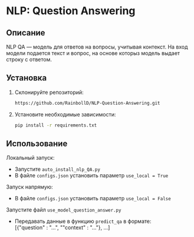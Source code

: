 # NLP: Question Answering

## Описание

NLP QA — модель для ответов на вопросы, учитывая контекст. На вход модели подается текст и вопрос, на основе которыз модель выдает строку с ответом.

## Установка

1. Склонируйте репозиторий:
   ```bash
   https://github.com/RainbollD/NLP-Question-Answering.git
   ```

2. Установите необходимые зависимости:
   ```bash
   pip install -r requirements.txt
   ```
## Использование

Локальный запуск:
- Запустите `auto_install_nlp_QA.py`
- В файле `configs.json` установить параметр `use_local = True`

Запуск напрямую:
- В файле `configs.json` установить параметр `use_local = False`

Запустите файл `use_model_question_answer.py`
- Передавать данные в функцию `predict_qa` в формате:  
 [{"question" : "...", ""context" : "..."}, ...]

